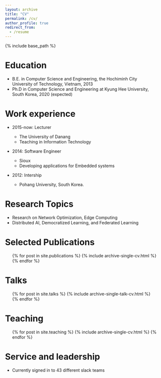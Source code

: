 ```yaml
---
layout: archive
title: "CV"
permalink: /cv/
author_profile: true
redirect_from:
  - /resume
---
```


{% include base_path %}

Education
======
* B.E. in Computer Science and Engineering, the Hochiminh City University of Technology, Vietnam, 2013
* Ph.D in Computer Science and Engineering at Kyung Hee University, South Korea, 2020 (expected)

Work experience
======
* 2015-now: Lecturer
  * The University of Danang
  * Teaching in Information Technology
  
* 2014: Software Engineer
  * Sioux
  * Developing applications for Embedded systems

* 2012: Intership
  * Pohang University, South Korea.
  
Research Topics
======
* Research on Network Optimization, Edge Computing
* Distributed AI, Democratized Learning, and Federated Learning


Selected Publications
======
  <ul>{% for post in site.publications %}
    {% include archive-single-cv.html %}
  {% endfor %}</ul>
  
Talks
======
  <ul>{% for post in site.talks %}
    {% include archive-single-talk-cv.html %}
  {% endfor %}</ul>
  
Teaching
======
  <ul>{% for post in site.teaching %}
    {% include archive-single-cv.html %}
  {% endfor %}</ul>
  
Service and leadership
======
* Currently signed in to 43 different slack teams
